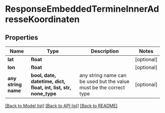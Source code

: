 # ResponseEmbeddedTermineInnerAdresseKoordinaten


## Properties
Name | Type | Description | Notes
------------ | ------------- | ------------- | -------------
**lat** | **float** |  | [optional] 
**lon** | **float** |  | [optional] 
**any string name** | **bool, date, datetime, dict, float, int, list, str, none_type** | any string name can be used but the value must be the correct type | [optional]

[[Back to Model list]](../README.md#documentation-for-models) [[Back to API list]](../README.md#documentation-for-api-endpoints) [[Back to README]](../README.md)


